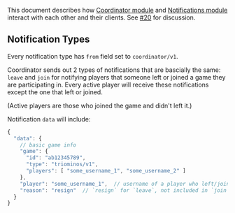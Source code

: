 This document describes how [Coordinator module](https://github.com/j3k0/ganomede-coordinator) and [Notifications module](https://github.com/j3k0/ganomede-notifications) interact with each other and their clients.
See [#20](https://github.com/j3k0/ganomede-notifications/issues/20) for discussion.

## Notification Types

Every notification type has `from` field set to `coordinator/v1`.

Coordinator sends out 2 types of notifications that are bascially the same: `leave` and `join` for notifying players that someone left or joined a game they are participating in. Every active player will receive these notifications except the one that left or joined.

(Active players are those who joined the game and didn't left it.)

Notification `data` will include:

``` js
{
  "data": {
    // basic game info
    "game": {
      "id": "ab12345789",
      "type": "triominos/v1",
      "players": [ "some_username_1", "some_username_2" ]
    },
    "player": "some_username_1",  // username of a player who left/joined
    "reason": "resign"  // `resign` for `leave`, not included in `join`.
  }
}
```
